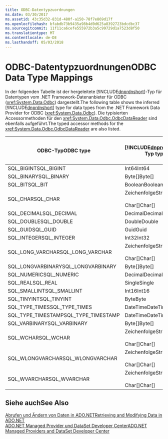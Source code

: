 ```yaml
---
title: ODBC-Datentypzuordnungen
ms.date: 03/30/2017
ms.assetid: 43c35d32-831d-480f-a150-78f7e869d17f
ms.openlocfilehash: bfabdb73b9435a98b4d0d625a8392723bdcdbc37
ms.sourcegitcommit: 11f11ca6cefe555972b3a5c99729d1a7523d8f50
ms.translationtype: MT
ms.contentlocale: de-DE
ms.lasthandoff: 05/03/2018
---
```

# <a name="odbc-data-type-mappings"></a><span data-ttu-id="7c418-102">ODBC-Datentypzuordnungen</span><span class="sxs-lookup"><span data-stu-id="7c418-102">ODBC Data Type Mappings</span></span>
<span data-ttu-id="7c418-103">In der folgenden Tabelle ist der hergeleitete [!INCLUDE[dnprdnshort](../../../../includes/dnprdnshort-md.md)]-Typ für Datentypen vom .NET Framework-Datenanbieter für ODBC (<xref:System.Data.Odbc>) dargestellt.</span><span class="sxs-lookup"><span data-stu-id="7c418-103">The following table shows the inferred [!INCLUDE[dnprdnshort](../../../../includes/dnprdnshort-md.md)] type for data types from the .NET Framework Data Provider for ODBC (<xref:System.Data.Odbc>).</span></span> <span data-ttu-id="7c418-104">Die typisierten Accessormethoden für den <xref:System.Data.Odbc.OdbcDataReader> sind ebenfalls aufgeführt.</span><span class="sxs-lookup"><span data-stu-id="7c418-104">The typed accessor methods for the <xref:System.Data.Odbc.OdbcDataReader> are also listed.</span></span>  
  
|<span data-ttu-id="7c418-105">ODBC-Typ</span><span class="sxs-lookup"><span data-stu-id="7c418-105">ODBC type</span></span>|[!INCLUDE[dnprdnshort](../../../../includes/dnprdnshort-md.md)]<span data-ttu-id="7c418-106">-Typ</span><span class="sxs-lookup"><span data-stu-id="7c418-106"> type</span></span>|<span data-ttu-id="7c418-107">Typisierter [!INCLUDE[dnprdnshort](../../../../includes/dnprdnshort-md.md)]-Accessor</span><span class="sxs-lookup"><span data-stu-id="7c418-107">[!INCLUDE[dnprdnshort](../../../../includes/dnprdnshort-md.md)] typed accessor</span></span>|  
|---------------|----------------------------------------------------------------------|--------------------------------------------------------------------------------|  
|<span data-ttu-id="7c418-108">SQL_BIGINT</span><span class="sxs-lookup"><span data-stu-id="7c418-108">SQL_BIGINT</span></span>|<span data-ttu-id="7c418-109">Int64</span><span class="sxs-lookup"><span data-stu-id="7c418-109">Int64</span></span>|<span data-ttu-id="7c418-110">GetInt64()</span><span class="sxs-lookup"><span data-stu-id="7c418-110">GetInt64()</span></span>|  
|<span data-ttu-id="7c418-111">SQL_BINARY</span><span class="sxs-lookup"><span data-stu-id="7c418-111">SQL_BINARY</span></span>|<span data-ttu-id="7c418-112">Byte[]</span><span class="sxs-lookup"><span data-stu-id="7c418-112">Byte[]</span></span>|<span data-ttu-id="7c418-113">GetBytes()</span><span class="sxs-lookup"><span data-stu-id="7c418-113">GetBytes()</span></span>|  
|<span data-ttu-id="7c418-114">SQL_BIT</span><span class="sxs-lookup"><span data-stu-id="7c418-114">SQL_BIT</span></span>|<span data-ttu-id="7c418-115">Boolean</span><span class="sxs-lookup"><span data-stu-id="7c418-115">Boolean</span></span>|<span data-ttu-id="7c418-116">GetBoolean()</span><span class="sxs-lookup"><span data-stu-id="7c418-116">GetBoolean()</span></span>|  
|<span data-ttu-id="7c418-117">SQL_CHAR</span><span class="sxs-lookup"><span data-stu-id="7c418-117">SQL_CHAR</span></span>|<span data-ttu-id="7c418-118">Zeichenfolge</span><span class="sxs-lookup"><span data-stu-id="7c418-118">String</span></span><br /><br /> <span data-ttu-id="7c418-119">Char[]</span><span class="sxs-lookup"><span data-stu-id="7c418-119">Char[]</span></span>|<span data-ttu-id="7c418-120">GetString()</span><span class="sxs-lookup"><span data-stu-id="7c418-120">GetString()</span></span><br /><br /> <span data-ttu-id="7c418-121">GetChars()</span><span class="sxs-lookup"><span data-stu-id="7c418-121">GetChars()</span></span>|  
|<span data-ttu-id="7c418-122">SQL_DECIMAL</span><span class="sxs-lookup"><span data-stu-id="7c418-122">SQL_DECIMAL</span></span>|<span data-ttu-id="7c418-123">Decimal</span><span class="sxs-lookup"><span data-stu-id="7c418-123">Decimal</span></span>|<span data-ttu-id="7c418-124">GetDecimal()</span><span class="sxs-lookup"><span data-stu-id="7c418-124">GetDecimal()</span></span>|  
|<span data-ttu-id="7c418-125">SQL_DOUBLE</span><span class="sxs-lookup"><span data-stu-id="7c418-125">SQL_DOUBLE</span></span>|<span data-ttu-id="7c418-126">Double</span><span class="sxs-lookup"><span data-stu-id="7c418-126">Double</span></span>|<span data-ttu-id="7c418-127">GetDouble()</span><span class="sxs-lookup"><span data-stu-id="7c418-127">GetDouble()</span></span>|  
|<span data-ttu-id="7c418-128">SQL_GUID</span><span class="sxs-lookup"><span data-stu-id="7c418-128">SQL_GUID</span></span>|<span data-ttu-id="7c418-129">Guid</span><span class="sxs-lookup"><span data-stu-id="7c418-129">Guid</span></span>|<span data-ttu-id="7c418-130">GetGuid()</span><span class="sxs-lookup"><span data-stu-id="7c418-130">GetGuid()</span></span>|  
|<span data-ttu-id="7c418-131">SQL_INTEGER</span><span class="sxs-lookup"><span data-stu-id="7c418-131">SQL_INTEGER</span></span>|<span data-ttu-id="7c418-132">Int32</span><span class="sxs-lookup"><span data-stu-id="7c418-132">Int32</span></span>|<span data-ttu-id="7c418-133">GetInt32()</span><span class="sxs-lookup"><span data-stu-id="7c418-133">GetInt32()</span></span>|  
|<span data-ttu-id="7c418-134">SQL_LONG_VARCHAR</span><span class="sxs-lookup"><span data-stu-id="7c418-134">SQL_LONG_VARCHAR</span></span>|<span data-ttu-id="7c418-135">Zeichenfolge</span><span class="sxs-lookup"><span data-stu-id="7c418-135">String</span></span><br /><br /> <span data-ttu-id="7c418-136">Char[]</span><span class="sxs-lookup"><span data-stu-id="7c418-136">Char[]</span></span>|<span data-ttu-id="7c418-137">GetString()</span><span class="sxs-lookup"><span data-stu-id="7c418-137">GetString()</span></span><br /><br /> <span data-ttu-id="7c418-138">GetChars()</span><span class="sxs-lookup"><span data-stu-id="7c418-138">GetChars()</span></span>|  
|<span data-ttu-id="7c418-139">SQL_LONGVARBINARY</span><span class="sxs-lookup"><span data-stu-id="7c418-139">SQL_LONGVARBINARY</span></span>|<span data-ttu-id="7c418-140">Byte[]</span><span class="sxs-lookup"><span data-stu-id="7c418-140">Byte[]</span></span>|<span data-ttu-id="7c418-141">GetBytes()</span><span class="sxs-lookup"><span data-stu-id="7c418-141">GetBytes()</span></span>|  
|<span data-ttu-id="7c418-142">SQL_NUMERIC</span><span class="sxs-lookup"><span data-stu-id="7c418-142">SQL_NUMERIC</span></span>|<span data-ttu-id="7c418-143">Decimal</span><span class="sxs-lookup"><span data-stu-id="7c418-143">Decimal</span></span>|<span data-ttu-id="7c418-144">GetDecimal()</span><span class="sxs-lookup"><span data-stu-id="7c418-144">GetDecimal()</span></span>|  
|<span data-ttu-id="7c418-145">SQL_REAL</span><span class="sxs-lookup"><span data-stu-id="7c418-145">SQL_REAL</span></span>|<span data-ttu-id="7c418-146">Single</span><span class="sxs-lookup"><span data-stu-id="7c418-146">Single</span></span>|<span data-ttu-id="7c418-147">GetFloat()</span><span class="sxs-lookup"><span data-stu-id="7c418-147">GetFloat()</span></span>|  
|<span data-ttu-id="7c418-148">SQL_SMALLINT</span><span class="sxs-lookup"><span data-stu-id="7c418-148">SQL_SMALLINT</span></span>|<span data-ttu-id="7c418-149">Int16</span><span class="sxs-lookup"><span data-stu-id="7c418-149">Int16</span></span>|<span data-ttu-id="7c418-150">GetInt16()</span><span class="sxs-lookup"><span data-stu-id="7c418-150">GetInt16()</span></span>|  
|<span data-ttu-id="7c418-151">SQL_TINYINT</span><span class="sxs-lookup"><span data-stu-id="7c418-151">SQL_TINYINT</span></span>|<span data-ttu-id="7c418-152">Byte</span><span class="sxs-lookup"><span data-stu-id="7c418-152">Byte</span></span>|<span data-ttu-id="7c418-153">GetByte()</span><span class="sxs-lookup"><span data-stu-id="7c418-153">GetByte()</span></span>|  
|<span data-ttu-id="7c418-154">SQL_TYPE_TIMES</span><span class="sxs-lookup"><span data-stu-id="7c418-154">SQL_TYPE_TIMES</span></span>|<span data-ttu-id="7c418-155">DateTime</span><span class="sxs-lookup"><span data-stu-id="7c418-155">DateTime</span></span>|<span data-ttu-id="7c418-156">GetDateTime()</span><span class="sxs-lookup"><span data-stu-id="7c418-156">GetDateTime()</span></span>|  
|<span data-ttu-id="7c418-157">SQL_TYPE_TIMESTAMP</span><span class="sxs-lookup"><span data-stu-id="7c418-157">SQL_TYPE_TIMESTAMP</span></span>|<span data-ttu-id="7c418-158">DateTime</span><span class="sxs-lookup"><span data-stu-id="7c418-158">DateTime</span></span>|<span data-ttu-id="7c418-159">GetDateTime()</span><span class="sxs-lookup"><span data-stu-id="7c418-159">GetDateTime()</span></span>|  
|<span data-ttu-id="7c418-160">SQL_VARBINARY</span><span class="sxs-lookup"><span data-stu-id="7c418-160">SQL_VARBINARY</span></span>|<span data-ttu-id="7c418-161">Byte[]</span><span class="sxs-lookup"><span data-stu-id="7c418-161">Byte[]</span></span>|<span data-ttu-id="7c418-162">GetBytes()</span><span class="sxs-lookup"><span data-stu-id="7c418-162">GetBytes()</span></span>|  
|<span data-ttu-id="7c418-163">SQL_WCHAR</span><span class="sxs-lookup"><span data-stu-id="7c418-163">SQL_WCHAR</span></span>|<span data-ttu-id="7c418-164">Zeichenfolge</span><span class="sxs-lookup"><span data-stu-id="7c418-164">String</span></span><br /><br /> <span data-ttu-id="7c418-165">Char[]</span><span class="sxs-lookup"><span data-stu-id="7c418-165">Char[]</span></span>|<span data-ttu-id="7c418-166">GetString()</span><span class="sxs-lookup"><span data-stu-id="7c418-166">GetString()</span></span><br /><br /> <span data-ttu-id="7c418-167">GetChars()</span><span class="sxs-lookup"><span data-stu-id="7c418-167">GetChars()</span></span>|  
|<span data-ttu-id="7c418-168">SQL_WLONGVARCHAR</span><span class="sxs-lookup"><span data-stu-id="7c418-168">SQL_WLONGVARCHAR</span></span>|<span data-ttu-id="7c418-169">Zeichenfolge</span><span class="sxs-lookup"><span data-stu-id="7c418-169">String</span></span><br /><br /> <span data-ttu-id="7c418-170">Char[]</span><span class="sxs-lookup"><span data-stu-id="7c418-170">Char[]</span></span>|<span data-ttu-id="7c418-171">GetString()</span><span class="sxs-lookup"><span data-stu-id="7c418-171">GetString()</span></span><br /><br /> <span data-ttu-id="7c418-172">GetChars()</span><span class="sxs-lookup"><span data-stu-id="7c418-172">GetChars()</span></span>|  
|<span data-ttu-id="7c418-173">SQL_WVARCHAR</span><span class="sxs-lookup"><span data-stu-id="7c418-173">SQL_WVARCHAR</span></span>|<span data-ttu-id="7c418-174">Zeichenfolge</span><span class="sxs-lookup"><span data-stu-id="7c418-174">String</span></span><br /><br /> <span data-ttu-id="7c418-175">Char[]</span><span class="sxs-lookup"><span data-stu-id="7c418-175">Char[]</span></span>|<span data-ttu-id="7c418-176">GetString()</span><span class="sxs-lookup"><span data-stu-id="7c418-176">GetString()</span></span><br /><br /> <span data-ttu-id="7c418-177">GetChars()</span><span class="sxs-lookup"><span data-stu-id="7c418-177">GetChars()</span></span>|  
  
## <a name="see-also"></a><span data-ttu-id="7c418-178">Siehe auch</span><span class="sxs-lookup"><span data-stu-id="7c418-178">See Also</span></span>  
 [<span data-ttu-id="7c418-179">Abrufen und Ändern von Daten in ADO.NET</span><span class="sxs-lookup"><span data-stu-id="7c418-179">Retrieving and Modifying Data in ADO.NET</span></span>](../../../../docs/framework/data/adonet/retrieving-and-modifying-data.md)  
 [<span data-ttu-id="7c418-180">ADO.NET Managed Provider und DataSet Developer Center</span><span class="sxs-lookup"><span data-stu-id="7c418-180">ADO.NET Managed Providers and DataSet Developer Center</span></span>](http://go.microsoft.com/fwlink/?LinkId=217917)
